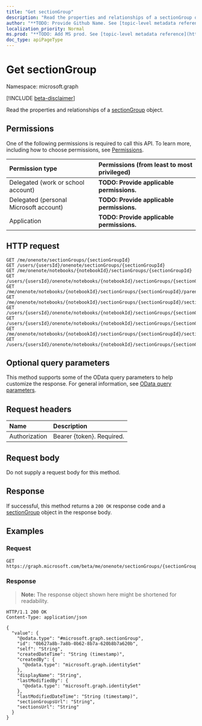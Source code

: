 ```yaml
---
title: "Get sectionGroup"
description: "Read the properties and relationships of a sectionGroup object."
author: "**TODO: Provide Github Name. See [topic-level metadata reference](https://msgo.azurewebsites.net/add/document/guidelines/metadata.html#topic-level-metadata)**"
localization_priority: Normal
ms.prod: "**TODO: Add MS prod. See [topic-level metadata reference](https://msgo.azurewebsites.net/add/document/guidelines/metadata.html#topic-level-metadata)**"
doc_type: apiPageType
---
```


# Get sectionGroup
Namespace: microsoft.graph

[!INCLUDE [beta-disclaimer](../../includes/beta-disclaimer.md)]

Read the properties and relationships of a [sectionGroup](../resources/sectiongroup.md) object.

## Permissions
One of the following permissions is required to call this API. To learn more, including how to choose permissions, see [Permissions](/graph/permissions-reference).

|Permission type|Permissions (from least to most privileged)|
|:---|:---|
|Delegated (work or school account)|**TODO: Provide applicable permissions.**|
|Delegated (personal Microsoft account)|**TODO: Provide applicable permissions.**|
|Application|**TODO: Provide applicable permissions.**|

## HTTP request

<!-- {
  "blockType": "ignored"
}
-->
``` http
GET /me/onenote/sectionGroups/{sectionGroupId}
GET /users/{usersId}/onenote/sectionGroups/{sectionGroupId}
GET /me/onenote/notebooks/{notebookId}/sectionGroups/{sectionGroupId}
GET /users/{usersId}/onenote/notebooks/{notebookId}/sectionGroups/{sectionGroupId}
GET /me/onenote/notebooks/{notebookId}/sectionGroups/{sectionGroupId}/parentSectionGroup
GET /me/onenote/notebooks/{notebookId}/sectionGroups/{sectionGroupId}/sectionGroups/{sectionGroupId}
GET /users/{usersId}/onenote/notebooks/{notebookId}/sectionGroups/{sectionGroupId}/parentSectionGroup
GET /users/{usersId}/onenote/notebooks/{notebookId}/sectionGroups/{sectionGroupId}/sectionGroups/{sectionGroupId}
GET /me/onenote/notebooks/{notebookId}/sectionGroups/{sectionGroupId}/sections/{onenoteSectionId}/parentSectionGroup
GET /users/{usersId}/onenote/notebooks/{notebookId}/sectionGroups/{sectionGroupId}/sections/{onenoteSectionId}/parentSectionGroup
```

## Optional query parameters
This method supports some of the OData query parameters to help customize the response. For general information, see [OData query parameters](/graph/query-parameters).

## Request headers
|Name|Description|
|:---|:---|
|Authorization|Bearer {token}. Required.|

## Request body
Do not supply a request body for this method.

## Response

If successful, this method returns a `200 OK` response code and a [sectionGroup](../resources/sectiongroup.md) object in the response body.

## Examples

### Request
<!-- {
  "blockType": "request",
  "name": "get_sectiongroup"
}
-->
``` http
GET https://graph.microsoft.com/beta/me/onenote/sectionGroups/{sectionGroupId}
```


### Response
>**Note:** The response object shown here might be shortened for readability.
<!-- {
  "blockType": "response",
  "truncated": true,
  "@odata.type": "microsoft.graph.sectionGroup"
}
-->
``` http
HTTP/1.1 200 OK
Content-Type: application/json

{
  "value": {
    "@odata.type": "#microsoft.graph.sectionGroup",
    "id": "0b627a8b-7a8b-0b62-8b7a-620b8b7a620b",
    "self": "String",
    "createdDateTime": "String (timestamp)",
    "createdBy": {
      "@odata.type": "microsoft.graph.identitySet"
    },
    "displayName": "String",
    "lastModifiedBy": {
      "@odata.type": "microsoft.graph.identitySet"
    },
    "lastModifiedDateTime": "String (timestamp)",
    "sectionGroupsUrl": "String",
    "sectionsUrl": "String"
  }
}
```

